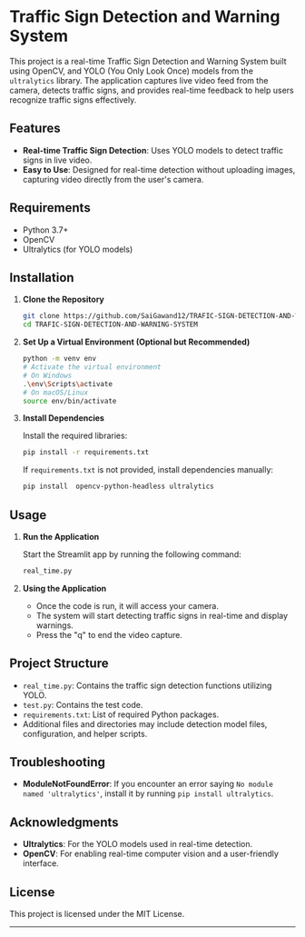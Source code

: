 # Traffic Sign Detection and Warning System

This project is a real-time Traffic Sign Detection and Warning System built using  OpenCV, and YOLO (You Only Look Once) models from the `ultralytics` library. The application captures live video feed from the camera, detects traffic signs, and provides real-time feedback to help users recognize traffic signs effectively.

## Features
- **Real-time Traffic Sign Detection**: Uses YOLO models to detect traffic signs in live video.
- **Easy to Use**: Designed for real-time detection without uploading images, capturing video directly from the user's camera.

## Requirements

- Python 3.7+
- OpenCV
- Ultralytics (for YOLO models)

## Installation

1. **Clone the Repository**

   ```bash
   git clone https://github.com/SaiGawand12/TRAFIC-SIGN-DETECTION-AND-WARNING-SYSTEM.git
   cd TRAFIC-SIGN-DETECTION-AND-WARNING-SYSTEM
   ```

2. **Set Up a Virtual Environment (Optional but Recommended)**

   ```bash
   python -m venv env
   # Activate the virtual environment
   # On Windows
   .\env\Scripts\activate
   # On macOS/Linux
   source env/bin/activate
   ```

3. **Install Dependencies**

   Install the required libraries:

   ```bash
   pip install -r requirements.txt
   ```

   If `requirements.txt` is not provided, install dependencies manually:

   ```bash
   pip install  opencv-python-headless ultralytics
   ```

## Usage

1. **Run the Application**

   Start the Streamlit app by running the following command:

   ```bash
   real_time.py
   ```

2. **Using the Application**

   - Once the code is run, it will access your camera.
   - The system will start detecting traffic signs in real-time and display warnings.
   - Press the "q"  to end the video capture.

## Project Structure

- `real_time.py`: Contains the traffic sign detection functions utilizing YOLO.
- `test.py`: Contains the test code.
- `requirements.txt`: List of required Python packages.
- Additional files and directories may include detection model files, configuration, and helper scripts.

## Troubleshooting

- **ModuleNotFoundError**: If you encounter an error saying `No module named 'ultralytics'`, install it by running `pip install ultralytics`.

## Acknowledgments

- **Ultralytics**: For the YOLO models used in real-time detection.
- **OpenCV**: For enabling real-time computer vision and a user-friendly interface.

## License

This project is licensed under the MIT License.

---
